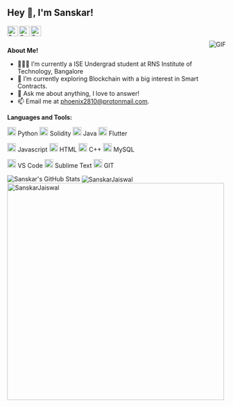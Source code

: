 <h2 title="hehehe"> Hey 👋, I'm Sanskar!</h2>

<a href="https://www.linkedin.com/in/sanskar-jaiswal-102b661a3/">
  <img align="left" alt="Sanskar's LinkedIn" width="24px" src="https://img.icons8.com/fluent/96/000000/linkedin.png" />
</a>
<a href="https://www.instagram.com/j.sanskarr/">
  <img align="left" alt="Sanskar's Instagram" width="24px" src="https://img.icons8.com/fluent/96/000000/instagram-new.png" />
</a>
<a href="https://twitter.com/TitanWithKagune">
  <img align="left" alt="Sanskar's Twitter" width="24px" src="https://img.icons8.com/color/96/000000/twitter--v2.png" />
</a>




<br />
<br />


 

  <img align="right" alt="GIF" src="https://media.giphy.com/media/LmNwrBhejkK9EFP504/giphy.gif" />

**About Me!**

- 👨🏽‍💻 I’m currently a ISE Undergrad student at RNS Institute of Technology, Bangalore
- 🌱 I’m currently exploring Blockchain with a big interest in Smart Contracts. 
- 💬 Ask me about anything, I love to answer!
- 📫 Email me at [phoenix2810@protonmail.com](mailto:phoenix2810@protonmail.com).



**Languages and Tools:**  


<code><img height="20" src="https://img.icons8.com/color/96/000000/python--v1.png"></code> Python
<code><img height="20" src="https://img.icons8.com/fluent/96/000000/ethereum.png"></code> Solidity
<code><img height="20" src="https://img.icons8.com/color/96/000000/java-coffee-cup-logo--v1.png"></code> Java
<code><img height="20" src="https://img.icons8.com/color/96/000000/flutter.png"></code> Flutter


<code><img height="20" src="https://img.icons8.com/color/96/000000/javascript--v1.png"></code> Javascript
<code><img height="20" src="https://img.icons8.com/color/96/000000/html-5--v1.png"></code> HTML
<code><img height="20" src="https://img.icons8.com/color/96/000000/c-plus-plus-logo.png"></code> C++
<code><img height="20" src="https://img.icons8.com/color/96/000000/mysql-logo.png"></code> MySQL

<code><img height="20" src="https://img.icons8.com/color/96/000000/visual-studio-code-2019.png"></code> VS Code
<code><img height="20" src="https://img.icons8.com/fluent/96/000000/sublime-text.png"/></code> Sublime Text
<code><img height="20" src="https://img.icons8.com/color/96/000000/git.png"></code> GIT

<img src="https://github-readme-stats.vercel.app/api?username=sanskarjaiswal2001&show_icons=true&hide_border=true&count_private=true&theme=shades-of-purple&icon_color=fad000" alt="Sanskar's GitHub Stats">
<img align="center" src="https://github-readme-streak-stats.herokuapp.com/?user=sanskarjaiswal2001&count_private=true&theme=radical" alt="SanskarJaiswal" />
<img align="center" width=500 src="https://github-readme-stats.vercel.app/api/top-langs/?username=sanskarjaiswal2001&count_private=true&theme=radical" alt="SanskarJaiswal" />
